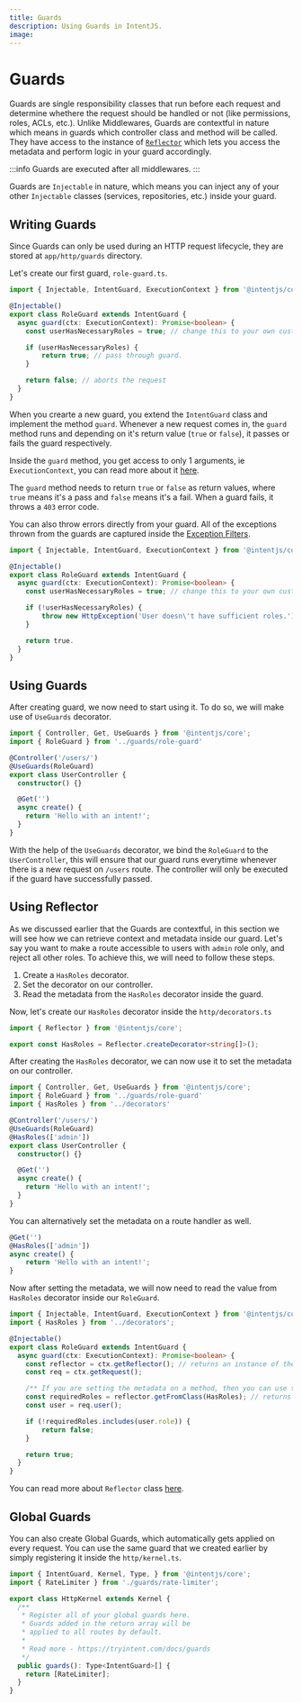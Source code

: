 ```yaml
---
title: Guards
description: Using Guards in IntentJS.
image:
---
```

# Guards

Guards are single responsibility classes that run before each request and determine whethere the request should be handled or not (like permissions, roles, ACLs, etc.).
Unlike Middlewares, Guards are contextful in nature which means in guards which controller class and method will be called. 
They have access to the instance of [`Reflector`](./reflectors.md) which lets you access the metadata and perform logic in your guard accordingly.

:::info
Guards are executed after all middlewares.
:::

Guards are `Injectable` in nature, which means you can inject any of your other `Injectable` classes (services, repositories, etc.) inside your guard.

## Writing Guards

Since Guards can only be used during an HTTP request lifecycle, they are stored at `app/http/guards` directory.

Let's create our first guard, `role-guard.ts`.

```ts
import { Injectable, IntentGuard, ExecutionContext } from '@intentjs/core';

@Injectable()
export class RoleGuard extends IntentGuard {
  async guard(ctx: ExecutionContext): Promise<boolean> {
    const userHasNecessaryRoles = true; // change this to your own custom logic.

    if (userHasNecessaryRoles) {
        return true; // pass through guard.
    }

    return false; // aborts the request
  }
}
```

When you crearte a new guard, you extend the `IntentGuard` class and implement the method `guard`. Whenever a new request comes in, the `guard` method runs
and depending on it's return value (`true` or `false`), it passes or fails the guard respectively.

Inside the `guard` method, you get access to only 1 arguments, ie `ExecutionContext`, you can read more about it [here](./execution-context.md).

The `guard` method needs to return `true` or `false` as return values, where `true` means it's a pass and `false` means it's a fail. When a guard fails, it throws a `403` error code.

You can also throw errors directly from your guard. All of the exceptions thrown from the guards are captured inside the [Exception Filters](./error-handling.md).

```ts
import { Injectable, IntentGuard, ExecutionContext } from '@intentjs/core';

@Injectable()
export class RoleGuard extends IntentGuard {
  async guard(ctx: ExecutionContext): Promise<boolean> {
    const userHasNecessaryRoles = true; // change this to your own custom logic.

    if (!userHasNecessaryRoles) {
        throw new HttpException('User doesn\'t have sufficient roles.')
    }

    return true.
  }
}
```

## Using Guards

After creating guard, we now need to start using it. To do so, we will make use of `UseGuards` decorator.

```ts
import { Controller, Get, UseGuards } from '@intentjs/core';
import { RoleGuard } from '../guards/role-guard'

@Controller('/users/')
@UseGuards(RoleGuard)
export class UserController {
  constructor() {}

  @Get('')
  async create() {
    return 'Hello with an intent!';
  }
}
```

With the help of the `UseGuards` decorator, we bind the `RoleGuard` to the `UserController`, this will ensure that our guard runs everytime whenever there is a new request on `/users` route. The controller will only be executed if the guard have successfully passed.

## Using Reflector
As we discussed earlier that the Guards are contextful, in this section we will see how we can retrieve context and metadata inside our guard.
Let's say you want to make a route accessible to users with `admin` role only, and reject all other roles. To achieve this, we will need to follow these steps.

1. Create a `HasRoles` decorator.
2. Set the decorator on our controller.
2. Read the metadata from the `HasRoles` decorator inside the guard.

Now, let's create our `HasRoles` decorator inside the `http/decorators.ts`
```ts
import { Reflector } from '@intentjs/core';

export const HasRoles = Reflector.createDecorator<string[]>();
```

After creating the `HasRoles` decorator, we can now use it to set the metadata on our controller.

```ts
import { Controller, Get, UseGuards } from '@intentjs/core';
import { RoleGuard } from '../guards/role-guard'
import { HasRoles } from '../decorators'

@Controller('/users/')
@UseGuards(RoleGuard)
@HasRoles(['admin'])
export class UserController {
  constructor() {}

  @Get('')
  async create() {
    return 'Hello with an intent!';
  }
}
```

You can alternatively set the metadata on a route handler as well.

```ts
@Get('')
@HasRoles(['admin'])
async create() {
    return 'Hello with an intent!';
}
```

Now after setting the metadata, we will now need to read the value from `HasRoles` decorator inside our `RoleGuard`.

```ts
import { Injectable, IntentGuard, ExecutionContext } from '@intentjs/core';
import { HasRoles } from '../decorators';

@Injectable()
export class RoleGuard extends IntentGuard {
  async guard(ctx: ExecutionContext): Promise<boolean> {
    const reflector = ctx.getReflector(); // returns an instance of the Reflector class.
    const req = ctx.getRequest();

    /** If you are setting the metadata on a method, then you can use the `getFromMethod` method. */
    const requiredRoles = reflector.getFromClass(HasRoles); // returns ['admin']
    const user = req.user();

    if (!requiredRoles.includes(user.role)) {
        return false;
    }

    return true;
  }
}
```

You can read more about `Reflector` class [here](./reflectors).

## Global Guards
You can also create Global Guards, which automatically gets applied on every request. You can use the same guard that we created earlier by simply registering
it inside the `http/kernel.ts`.

```ts
import { IntentGuard, Kernel, Type, } from '@intentjs/core';
import { RateLimiter } from './guards/rate-limiter';

export class HttpKernel extends Kernel {
  /**
   * Register all of your global guards here.
   * Guards added in the return array will be
   * applied to all routes by default.
   *
   * Read more - https://tryintent.com/docs/guards
   */
  public guards(): Type<IntentGuard>[] {
    return [RateLimiter];
  }
}
```